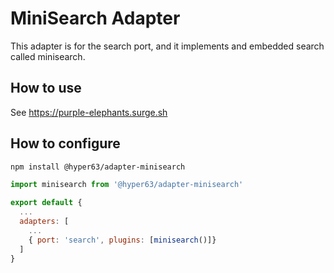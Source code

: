 # MiniSearch Adapter

This adapter is for the search port, and it
implements and embedded search called
minisearch.

## How to use

See https://purple-elephants.surge.sh

## How to configure

```sh
npm install @hyper63/adapter-minisearch
```

```js
import minisearch from '@hyper63/adapter-minisearch'

export default {
  ...
  adapters: [
    ...
    { port: 'search', plugins: [minisearch()]}
  ]
}
```

